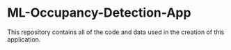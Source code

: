 # ML-Occupancy-Detection-App
This repository contains all of the code and data used in the creation of this application.
